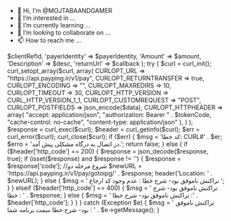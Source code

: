- 👋 Hi, I’m @MOJTABAANDGAMER
- 👀 I’m interested in ...
- 🌱 I’m currently learning ...
- 💞️ I’m looking to collaborate on ...
- 📫 How to reach me ...

<!---
MOJTABAANDGAMER/MOJTABAANDGAMER is a ✨ special ✨ repository because its `README.md` (this file) appears on your GitHub profile.
You can click the Preview link to take a look at your changes.
--->
<?php

if (isset($_POST['amount'])) {
    $amount = $_POST['amount'];
} else {
    $amount = 100;
}
if (isset($_POST['clientRefId'])) {
    $clientRefId = $_POST['clientRefId'];
} else {
    $clientRefId = "amir.sheikhzadeh@gmail.com";
}
if (isset($_POST['Description'])) {
    $desc = $_POST['Description'];
} else {
    $desc = 'پرداخت تستی ';
}
$payerIdentity = time();

//توکن شما
$tokenCode = "[your_token]";
$callback = "[your_domin]/callback.php";

$data = array(
    'clientRefId' => $clientRefId,
    'payerIdentity' => $payerIdentity,
    'Amount' => $amount,
    'Description' => $desc,
    'returnUrl' => $callback
);

try {
    $curl = curl_init();
    curl_setopt_array($curl, array(
        CURLOPT_URL => "https://api.payping.ir/v1/pay",
        CURLOPT_RETURNTRANSFER => true,
        CURLOPT_ENCODING => "",
        CURLOPT_MAXREDIRS => 10,
        CURLOPT_TIMEOUT => 30,
        CURLOPT_HTTP_VERSION => CURL_HTTP_VERSION_1_1,
        CURLOPT_CUSTOMREQUEST => "POST",
        CURLOPT_POSTFIELDS => json_encode($data),
        CURLOPT_HTTPHEADER => array(
            "accept: application/json",
            "authorization: Bearer " . $tokenCode,
            "cache-control: no-cache",
            "content-type: application/json"
        ),
            )
    );
    $response = curl_exec($curl);


    $header = curl_getinfo($curl);
    $err = curl_error($curl);
    curl_close($curl);

    if ($err) {
        $msg = 'کد خطا: CURL#' . $er;
        $erro = 'در اتصال به درگاه مشکلی پیش آمد.';
        return false;
    } else {
        if ($header['http_code'] == 200) {
            $response = json_decode($response, true);
            if (isset($response) and $response != '') {
                $response = $response['code'];
//شروع مرحله دو
                $newURL = 'https://api.payping.ir/v1/pay/gotoipg/' . $response;
                header('Location: ' . $newURL);
            } else {
                $msg = ' تراکنش ناموفق بود- شرح خطا : عدم وجود کد ارجاع ';
            }
        } elseif ($header['http_code'] == 400) {
            $msg = ' تراکنش ناموفق بود- شرح خطا : ' . $response;
        } else {
            $msg = ' تراکنش ناموفق بود- شرح خطا :' . $header['http_code'];
        }
    }
} catch (Exception $e) {
    $msg = ' تراکنش ناموفق بود- شرح خطا سمت برنامه شما : ' . $e->getMessage();
}
